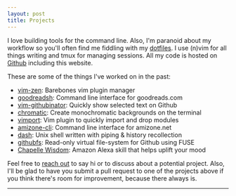 ```yaml
---
layout: post
title: Projects
---
```


I love building tools for the command line. Also, I'm paranoid about my workflow so you'll often find me fiddling with my [dotfiles](https://github.com/prakashdanish/dotfiles). I use (n)vim for all things writing and tmux for managing sessions. All my code is hosted on [Github](https://github.com/prakashdanish) including this website.
<br>

These are some of the things I've worked on in the past:

- [vim-zen](https://github.com/prakashdanish/vim-zen): Barebones vim plugin manager
- [goodreadsh](https://github.com/prakashdanish/goodreadsh): Command line interface for goodreads.com
- [vim-githubinator](https://github.com/prakashdanish/vim-githubinator): Quickly show selected text on Github
- [chromatic](https://github.com/prakashdanish/chromatic): Create monochromatic backgrounds on the terminal
- [vimport](https://github.com/prakashdanish/vimport): Vim plugin to quickly import and drop modules
- [amizone-cli](https://github.com/prakashdanish/amizone-cli): Command line interface for amizone.net
- [dash](https://github.com/prakashdanish/dash): Unix shell written with piping & history recollection
- [githubfs](https://github.com/prakashdanish/githubfs): Read-only virtual file-system for Github using FUSE
- [Chapelle Wisdom](https://www.amazon.com/Danish-Prakash-Chapelle-Wisdom/dp/B07B3YT38D): Amazon Alexa skill that helps uplift your mood

Feel free to [reach out](https://prakashdanish.github.io) to say hi or to discuss about a potential project. Also, I'll be glad to have you submit a pull request to one of the projects above if you think there's room for improvement, because there always is.

---

